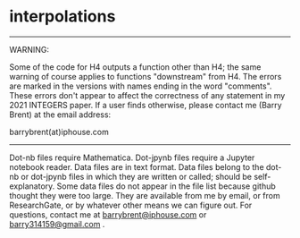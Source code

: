 # interpolations
-----------------------------------
WARNING:

Some of the code for H4 outputs a function other than H4; the
same warning of course applies to functions "downstream" from H4.
The errors are marked in the versions with names ending in the word
"comments". 
These errors don't appear to affect the correctness of any statement in my
2021 INTEGERS paper. If a user finds otherwise, please contact me (Barry Brent)
at the email address:

barrybrent(at)iphouse.com 

-----------------------------------

Dot-nb files require Mathematica.
Dot-jpynb files require a Jupyter notebook reader.
Data files are in text format. 
Data files belong to the dot-nb or dot-jpynb files in which they are written or called; should be self-explanatory.
Some data files do not appear in the file list because github thought they were too large.
They are available from me by email, or from ResearchGate, or by whatever other means we can figure out.
For questions, contact me at barrybrent@iphouse.com or barry314159@gmail.com .
